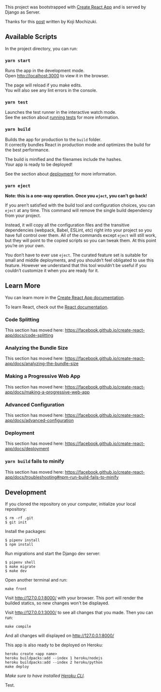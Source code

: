 This project was bootstrapped with [Create React App](https://github.com/facebook/create-react-app) and is served by Django as Server.

Thanks for this [post](https://medium.com/technest/build-a-crud-todo-app-with-django-and-react-redux-8ddb0b6ac2f0) written by Koji Mochizuki.


## Available Scripts

In the project directory, you can run:

### `yarn start`

Runs the app in the development mode.<br />
Open [http://localhost:3000](http://localhost:3000) to view it in the browser.

The page will reload if you make edits.<br />
You will also see any lint errors in the console.

### `yarn test`

Launches the test runner in the interactive watch mode.<br />
See the section about [running tests](https://facebook.github.io/create-react-app/docs/running-tests) for more information.

### `yarn build`

Builds the app for production to the `build` folder.<br />
It correctly bundles React in production mode and optimizes the build for the best performance.

The build is minified and the filenames include the hashes.<br />
Your app is ready to be deployed!

See the section about [deployment](https://facebook.github.io/create-react-app/docs/deployment) for more information.

### `yarn eject`

**Note: this is a one-way operation. Once you `eject`, you can’t go back!**

If you aren’t satisfied with the build tool and configuration choices, you can `eject` at any time. This command will remove the single build dependency from your project.

Instead, it will copy all the configuration files and the transitive dependencies (webpack, Babel, ESLint, etc) right into your project so you have full control over them. All of the commands except `eject` will still work, but they will point to the copied scripts so you can tweak them. At this point you’re on your own.

You don’t have to ever use `eject`. The curated feature set is suitable for small and middle deployments, and you shouldn’t feel obligated to use this feature. However we understand that this tool wouldn’t be useful if you couldn’t customize it when you are ready for it.

## Learn More

You can learn more in the [Create React App documentation](https://facebook.github.io/create-react-app/docs/getting-started).

To learn React, check out the [React documentation](https://reactjs.org/).

### Code Splitting

This section has moved here: https://facebook.github.io/create-react-app/docs/code-splitting

### Analyzing the Bundle Size

This section has moved here: https://facebook.github.io/create-react-app/docs/analyzing-the-bundle-size

### Making a Progressive Web App

This section has moved here: https://facebook.github.io/create-react-app/docs/making-a-progressive-web-app

### Advanced Configuration

This section has moved here: https://facebook.github.io/create-react-app/docs/advanced-configuration

### Deployment

This section has moved here: https://facebook.github.io/create-react-app/docs/deployment

### `yarn build` fails to minify

This section has moved here: https://facebook.github.io/create-react-app/docs/troubleshooting#npm-run-build-fails-to-minify



## Development

If you cloned the repository on your computer, initialize your local repository:

```
$ rm -rf .git
$ git init
```

Install the packages:

```
$ pipenv install
$ npm install
```

Run migrations and start the Django dev server:

```
$ pipenv shell
$ make migrate
$ make dev
```

Open another terminal and run:

```
make front
```


Visit http://127.0.0.1:8000/ with your browser. This port will render the builded statics, so new changes won't be displayed.

Visit http://127.0.0.1:3000/ to see all changes that you made. Then you can run:

```
make compile
```

And all changes will displayed on  http://127.0.0.1:8000/


This app is also ready to be deployed on Heroku:

```
heroku create <app name>
heroku buildpacks:add --index 1 heroku/nodejs
heroku buildpacks:add --index 2 heroku/python
make deploy
```

*Make sure to have installed [Heroku CLI](https://devcenter.heroku.com/articles/heroku-cl).*

Test.